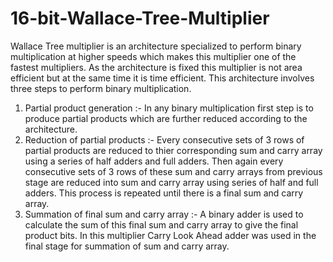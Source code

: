 # 16-bit-Wallace-Tree-Multiplier
Wallace Tree multiplier is an architecture specialized to perform binary multiplication at higher speeds which makes this multiplier one of the fastest multipliers. As the architecture is fixed this multiplier is not area efficient but at the same time it is time efficient. This architecture involves three steps to perform binary multiplication.

1) Partial product generation :- In any binary multiplication first step is to produce partial products which are further reduced according to the architecture.
2) Reduction of partial products :- Every consecutive sets of 3 rows of partial products are reduced to thier corresponding sum and carry array using a series of half adders and full adders. Then again every consecutive sets of 3 rows of these sum and carry arrays from previous stage are reduced into sum and carry array using series of half and full adders. This process is repeated until there is a final sum and carry array.
3) Summation of final sum and carry array :- A binary adder is used to calculate the sum of this final sum and carry array to give the final product bits. In this multiplier Carry Look Ahead adder was used in the final stage for summation of sum and carry array.

